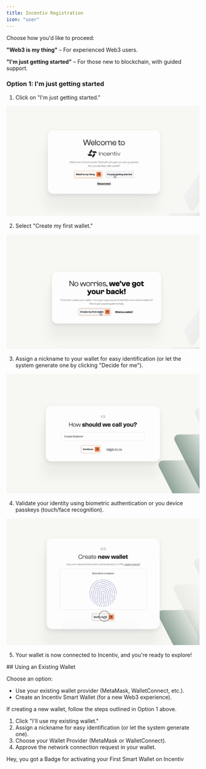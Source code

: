 ```yaml
---
title: Incentiv Registration
icon: "user"
---
```

<Steps>
<Step title="Step 1: Select Your Web3 Journey">

Choose how you'd like to proceed:

**"Web3 is my thing"** – For experienced Web3 users.

**"I'm just getting started"** – For those new to blockchain, with guided support.
</Step>

<Step title="Step 2: Create a Wallet or Connect an Existing One">

### Option 1: I'm just getting started

1. Click on "I'm just getting started."

![Incentiv Registration](/docs/images/IncentivRegistration1.png)

2. Select "Create my first wallet."

![Incentiv Registration](/docs/images/IncentivRegistration2.png)

3. Assign a nickname to your wallet for easy identification (or let the system generate one by clicking "Decide for me").

![Incentiv Registration](/docs/images/IncentivRegistration3.png)

4. Validate your identity using biometric authentication or you device passkeys (touch/face recognition).

![Incentiv Registration](/docs/images/IncentivRegistration4.png)

5. Your wallet is now connected to Incentiv, and you're ready to explore!
</Step>
</Steps>
## Using an Existing Wallet
<Steps>
<Step title="Option 2: Web3 is my thing">

Choose an option:

- Use your existing wallet provider (MetaMask, WalletConnect, etc.).
- Create an Incentiv Smart Wallet (for a new Web3 experience).
</Step>

<Note type="warning">
If creating a new wallet, follow the steps outlined in Option 1 above.
</Note>

<Step title="If using an existing wallet">

1. Click "I'll use my existing wallet."
2. Assign a nickname for easy identification (or let the system generate one).
3. Choose your Wallet Provider (MetaMask or WalletConnect).
4. Approve the network connection request in your wallet.
</Step>
</Steps>

<Tip>
Hey, you got a Badge for activating your First Smart Wallet on Incentiv
</Tip>